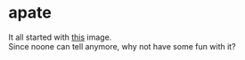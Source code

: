 # apate

It all started with [this](https://i.redd.it/bka1gb843z7z.jpg) image.  
Since noone can tell anymore, why not have some fun with it?
